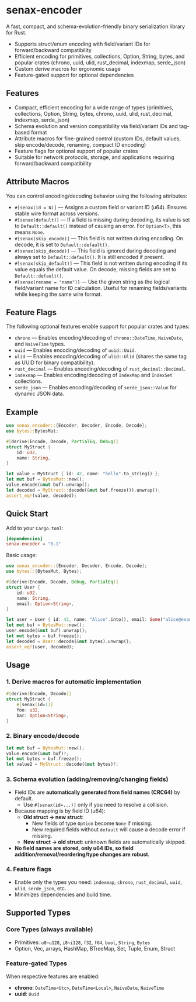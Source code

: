 # senax-encoder

A fast, compact, and schema-evolution-friendly binary serialization library for Rust.

- Supports struct/enum encoding with field/variant IDs for forward/backward compatibility
- Efficient encoding for primitives, collections, Option, String, bytes, and popular crates (chrono, uuid, ulid, rust_decimal, indexmap, serde_json)
- Custom derive macros for ergonomic usage
- Feature-gated support for optional dependencies

## Features

- Compact, efficient encoding for a wide range of types (primitives, collections, Option, String, bytes, chrono, uuid, ulid, rust_decimal, indexmap, serde_json)
- Schema evolution and version compatibility via field/variant IDs and tag-based format
- Attribute macros for fine-grained control (custom IDs, default values, skip encode/decode, renaming, compact ID encoding)
- Feature flags for optional support of popular crates
- Suitable for network protocols, storage, and applications requiring forward/backward compatibility

## Attribute Macros

You can control encoding/decoding behavior using the following attributes:

- `#[senax(id = N)]` — Assigns a custom field or variant ID (u64). Ensures stable wire format across versions.
- `#[senax(default)]` — If a field is missing during decoding, its value is set to `Default::default()` instead of causing an error. For `Option<T>`, this means `None`.
- `#[senax(skip_encode)]` — This field is not written during encoding. On decode, it is set to `Default::default()`.
- `#[senax(skip_decode)]` — This field is ignored during decoding and always set to `Default::default()`. It is still encoded if present.
- `#[senax(skip_default)]` — This field is not written during encoding if its value equals the default value. On decode, missing fields are set to `Default::default()`.
- `#[senax(rename = "name")]` — Use the given string as the logical field/variant name for ID calculation. Useful for renaming fields/variants while keeping the same wire format.

## Feature Flags

The following optional features enable support for popular crates and types:

- `chrono` — Enables encoding/decoding of `chrono::DateTime`, `NaiveDate`, and `NaiveTime` types.
- `uuid` — Enables encoding/decoding of `uuid::Uuid`.
- `ulid` — Enables encoding/decoding of `ulid::Ulid` (shares the same tag as UUID for binary compatibility).
- `rust_decimal` — Enables encoding/decoding of `rust_decimal::Decimal`.
- `indexmap` — Enables encoding/decoding of `IndexMap` and `IndexSet` collections.
- `serde_json` — Enables encoding/decoding of `serde_json::Value` for dynamic JSON data.

## Example

```rust
use senax_encoder::{Encoder, Decoder, Encode, Decode};
use bytes::BytesMut;

#[derive(Encode, Decode, PartialEq, Debug)]
struct MyStruct {
    id: u32,
    name: String,
}

let value = MyStruct { id: 42, name: "hello".to_string() };
let mut buf = BytesMut::new();
value.encode(&mut buf).unwrap();
let decoded = MyStruct::decode(&mut buf.freeze()).unwrap();
assert_eq!(value, decoded);
```

## Quick Start

Add to your `Cargo.toml`:
```toml
[dependencies]
senax-encoder = "0.1"
```

Basic usage:
```rust
use senax_encoder::{Encoder, Decoder, Encode, Decode};
use bytes::{BytesMut, Bytes};

#[derive(Encode, Decode, Debug, PartialEq)]
struct User {
    id: u32,
    name: String,
    email: Option<String>,
}

let user = User { id: 42, name: "Alice".into(), email: Some("alice@example.com".into()) };
let mut buf = BytesMut::new();
user.encode(&mut buf).unwrap();
let mut bytes = buf.freeze();
let decoded = User::decode(&mut bytes).unwrap();
assert_eq!(user, decoded);
```

## Usage

### 1. Derive macros for automatic implementation
```rust
#[derive(Encode, Decode)]
struct MyStruct {
    #[senax(id=1)]
    foo: u32,
    bar: Option<String>,
}
```

### 2. Binary encode/decode
```rust
let mut buf = BytesMut::new();
value.encode(&mut buf)?;
let mut bytes = buf.freeze();
let value2 = MyStruct::decode(&mut bytes)?;
```

### 3. Schema evolution (adding/removing/changing fields)
- Field IDs are **automatically generated from field names (CRC64)** by default.
  - Use `#[senax(id=...)]` only if you need to resolve a collision.
- Because mapping is by field ID (u64):
  - **Old struct → new struct**:
    - New fields of type `Option` become `None` if missing.
    - New required fields without `default` will cause a decode error if missing.
  - **New struct → old struct**: unknown fields are automatically skipped.
- **No field names are stored, only u64 IDs, so field addition/removal/reordering/type changes are robust.**

### 4. Feature flags
- Enable only the types you need: `indexmap`, `chrono`, `rust_decimal`, `uuid`, `ulid`, `serde_json`, etc.
- Minimizes dependencies and build time.

## Supported Types

### Core Types (always available)
- Primitives: `u8~u128`, `i8~i128`, `f32`, `f64`, `bool`, `String`, `Bytes`
- Option, Vec, arrays, HashMap, BTreeMap, Set, Tuple, Enum, Struct

### Feature-gated Types
When respective features are enabled:

- **chrono**: `DateTime<Utc>`, `DateTime<Local>`, `NaiveDate`, `NaiveTime`
- **uuid**: `Uuid`